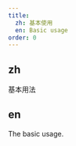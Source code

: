```yaml
---
title:
  zh: 基本使用
  en: Basic usage
order: 0
---
```


## zh

基本用法

## en

The basic usage.
